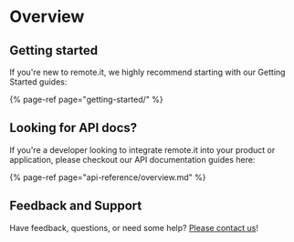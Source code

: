 # Overview

## Getting started

If you're new to remote.it, we highly recommend starting with our Getting Started guides:

{% page-ref page="getting-started/" %}

## Looking for API docs?

If you're a developer looking to integrate remote.it into your product or application, please checkout our API documentation guides here:

{% page-ref page="api-reference/overview.md" %}

## Feedback and Support

Have feedback, questions, or need some help? [Please contact us](https://remot3it.zendesk.com)!



